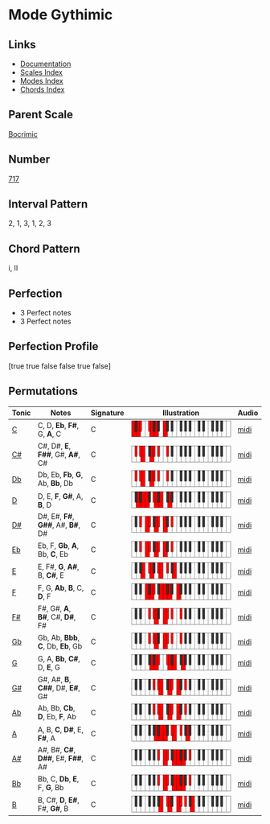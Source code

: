 # Mode Gythimic

## Links

- [Documentation](index.md)
- [Scales Index](Scales.md)
- [Modes Index](Modes.md)
- [Chords Index](Chords.md)

## Parent Scale

[Bocrimic](ScaleBocrimic.md)

## Number

[717](https://ianring.com/musictheory/scales/717)

## Interval Pattern

2, 1, 3, 1, 2, 3

## Chord Pattern

i, II

## Perfection

- 3 Perfect notes
- 3 Perfect notes

## Perfection Profile

[true true false false true false]

## Permutations

| Tonic | Notes | Signature | Illustration | Audio |
|-------|-------|-----------|--------------|-------|
| [C](ModeCNaturalGythimic.md) | C, D, **Eb**, **F#**, G, **A**, C | C | ![CNaturalGythimic](ModeCNaturalGythimic.png) | [midi](https://github.com/edipermadi/music/blob/main/docs/ModeCNaturalGythimic.mid?raw=true) |
| [C#](ModeCSharpGythimic.md) | C#, D#, **E**, **F##**, G#, **A#**, C# | C | ![CSharpGythimic](ModeCSharpGythimic.png) | [midi](https://github.com/edipermadi/music/blob/main/docs/ModeCSharpGythimic.mid?raw=true) |
| [Db](ModeDFlatGythimic.md) | Db, Eb, **Fb**, **G**, Ab, **Bb**, Db | C | ![DFlatGythimic](ModeDFlatGythimic.png) | [midi](https://github.com/edipermadi/music/blob/main/docs/ModeDFlatGythimic.mid?raw=true) |
| [D](ModeDNaturalGythimic.md) | D, E, **F**, **G#**, A, **B**, D | C | ![DNaturalGythimic](ModeDNaturalGythimic.png) | [midi](https://github.com/edipermadi/music/blob/main/docs/ModeDNaturalGythimic.mid?raw=true) |
| [D#](ModeDSharpGythimic.md) | D#, E#, **F#**, **G##**, A#, **B#**, D# | C | ![DSharpGythimic](ModeDSharpGythimic.png) | [midi](https://github.com/edipermadi/music/blob/main/docs/ModeDSharpGythimic.mid?raw=true) |
| [Eb](ModeEFlatGythimic.md) | Eb, F, **Gb**, **A**, Bb, **C**, Eb | C | ![EFlatGythimic](ModeEFlatGythimic.png) | [midi](https://github.com/edipermadi/music/blob/main/docs/ModeEFlatGythimic.mid?raw=true) |
| [E](ModeENaturalGythimic.md) | E, F#, **G**, **A#**, B, **C#**, E | C | ![ENaturalGythimic](ModeENaturalGythimic.png) | [midi](https://github.com/edipermadi/music/blob/main/docs/ModeENaturalGythimic.mid?raw=true) |
| [F](ModeFNaturalGythimic.md) | F, G, **Ab**, **B**, C, **D**, F | C | ![FNaturalGythimic](ModeFNaturalGythimic.png) | [midi](https://github.com/edipermadi/music/blob/main/docs/ModeFNaturalGythimic.mid?raw=true) |
| [F#](ModeFSharpGythimic.md) | F#, G#, **A**, **B#**, C#, **D#**, F# | C | ![FSharpGythimic](ModeFSharpGythimic.png) | [midi](https://github.com/edipermadi/music/blob/main/docs/ModeFSharpGythimic.mid?raw=true) |
| [Gb](ModeGFlatGythimic.md) | Gb, Ab, **Bbb**, **C**, Db, **Eb**, Gb | C | ![GFlatGythimic](ModeGFlatGythimic.png) | [midi](https://github.com/edipermadi/music/blob/main/docs/ModeGFlatGythimic.mid?raw=true) |
| [G](ModeGNaturalGythimic.md) | G, A, **Bb**, **C#**, D, **E**, G | C | ![GNaturalGythimic](ModeGNaturalGythimic.png) | [midi](https://github.com/edipermadi/music/blob/main/docs/ModeGNaturalGythimic.mid?raw=true) |
| [G#](ModeGSharpGythimic.md) | G#, A#, **B**, **C##**, D#, **E#**, G# | C | ![GSharpGythimic](ModeGSharpGythimic.png) | [midi](https://github.com/edipermadi/music/blob/main/docs/ModeGSharpGythimic.mid?raw=true) |
| [Ab](ModeAFlatGythimic.md) | Ab, Bb, **Cb**, **D**, Eb, **F**, Ab | C | ![AFlatGythimic](ModeAFlatGythimic.png) | [midi](https://github.com/edipermadi/music/blob/main/docs/ModeAFlatGythimic.mid?raw=true) |
| [A](ModeANaturalGythimic.md) | A, B, **C**, **D#**, E, **F#**, A | C | ![ANaturalGythimic](ModeANaturalGythimic.png) | [midi](https://github.com/edipermadi/music/blob/main/docs/ModeANaturalGythimic.mid?raw=true) |
| [A#](ModeASharpGythimic.md) | A#, B#, **C#**, **D##**, E#, **F##**, A# | C | ![ASharpGythimic](ModeASharpGythimic.png) | [midi](https://github.com/edipermadi/music/blob/main/docs/ModeASharpGythimic.mid?raw=true) |
| [Bb](ModeBFlatGythimic.md) | Bb, C, **Db**, **E**, F, **G**, Bb | C | ![BFlatGythimic](ModeBFlatGythimic.png) | [midi](https://github.com/edipermadi/music/blob/main/docs/ModeBFlatGythimic.mid?raw=true) |
| [B](ModeBNaturalGythimic.md) | B, C#, **D**, **E#**, F#, **G#**, B | C | ![BNaturalGythimic](ModeBNaturalGythimic.png) | [midi](https://github.com/edipermadi/music/blob/main/docs/ModeBNaturalGythimic.mid?raw=true) |
